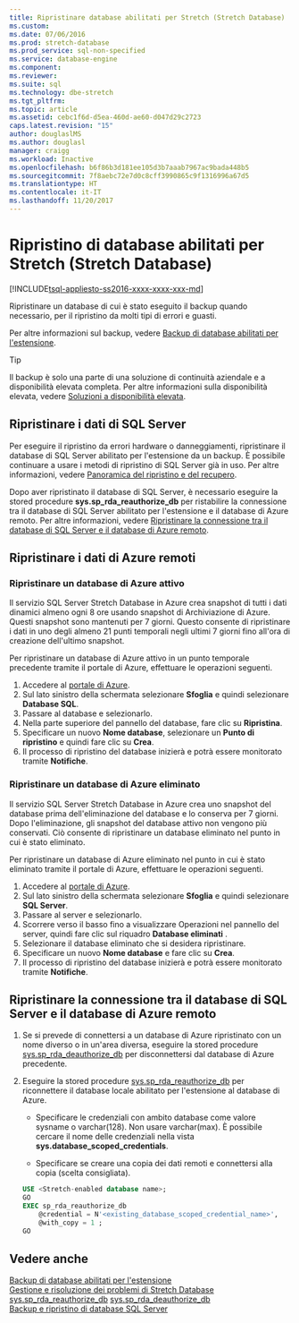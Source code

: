 ```yaml
---
title: Ripristinare database abilitati per Stretch (Stretch Database) | Microsoft Docs
ms.custom: 
ms.date: 07/06/2016
ms.prod: stretch-database
ms.prod_service: sql-non-specified
ms.service: database-engine
ms.component: 
ms.reviewer: 
ms.suite: sql
ms.technology: dbe-stretch
ms.tgt_pltfrm: 
ms.topic: article
ms.assetid: cebc1f6d-d5ea-460d-ae60-d047d29c2723
caps.latest.revision: "15"
author: douglaslMS
ms.author: douglasl
manager: craigg
ms.workload: Inactive
ms.openlocfilehash: b6f86b3d181ee105d3b7aaab7967ac9bada448b5
ms.sourcegitcommit: 7f8aebc72e7d0c8cff3990865c9f1316996a67d5
ms.translationtype: HT
ms.contentlocale: it-IT
ms.lasthandoff: 11/20/2017
---
```

# <a name="restore-stretch-enabled-databases-stretch-database"></a>Ripristino di database abilitati per Stretch (Stretch Database)
[!INCLUDE[tsql-appliesto-ss2016-xxxx-xxxx-xxx-md](../../includes/tsql-appliesto-ss2016-xxxx-xxxx-xxx-md.md)]

  Ripristinare un database di cui è stato eseguito il backup quando necessario, per il ripristino da molti tipi di errori e guasti.
  
  Per altre informazioni sul backup, vedere [Backup di database abilitati per l'estensione](../../sql-server/stretch-database/backup-stretch-enabled-databases-stretch-database.md).

> [!TIP]
> Il backup è solo una parte di una soluzione di continuità aziendale e a disponibilità elevata completa. Per altre informazioni sulla disponibilità elevata, vedere [Soluzioni a disponibilità elevata](../../sql-server/failover-clusters/high-availability-solutions-sql-server.md).

## <a name="restore-your-sql-server-data"></a>Ripristinare i dati di SQL Server
Per eseguire il ripristino da errori hardware o danneggiamenti, ripristinare il database di SQL Server abilitato per l'estensione da un backup. È possibile continuare a usare i metodi di ripristino di SQL Server già in uso. Per altre informazioni, vedere [Panoramica del ripristino e del recupero](../../relational-databases/backup-restore/restore-and-recovery-overview-sql-server.md).

Dopo aver ripristinato il database di SQL Server, è necessario eseguire la stored procedure **sys.sp_rda_reauthorize_db** per ristabilire la connessione tra il database di SQL Server abilitato per l'estensione e il database di Azure remoto. Per altre informazioni, vedere [Ripristinare la connessione tra il database di SQL Server e il database di Azure remoto](#reconnect).

## <a name="restore-your-remote-azure-data"></a>Ripristinare i dati di Azure remoti

### <a name="recover-a-live-azure-database"></a>Ripristinare un database di Azure attivo
Il servizio SQL Server Stretch Database in Azure crea snapshot di tutti i dati dinamici almeno ogni 8 ore usando snapshot di Archiviazione di Azure. Questi snapshot sono mantenuti per 7 giorni. Questo consente di ripristinare i dati in uno degli almeno 21 punti temporali negli ultimi 7 giorni fino all'ora di creazione dell'ultimo snapshot.

Per ripristinare un database di Azure attivo in un punto temporale precedente tramite il portale di Azure, effettuare le operazioni seguenti.

1. Accedere al [portale di Azure][].
2. Sul lato sinistro della schermata selezionare **Sfoglia** e quindi selezionare **Database SQL**.
3. Passare al database e selezionarlo.
4. Nella parte superiore del pannello del database, fare clic su **Ripristina**.
5. Specificare un nuovo **Nome database**, selezionare un **Punto di ripristino** e quindi fare clic su **Crea**.
6. Il processo di ripristino del database inizierà e potrà essere monitorato tramite **Notifiche**.

### <a name="recover-a-deleted-azure-database"></a>Ripristinare un database di Azure eliminato
Il servizio SQL Server Stretch Database in Azure crea uno snapshot del database prima dell'eliminazione del database e lo conserva per 7 giorni. Dopo l'eliminazione, gli snapshot del database attivo non vengono più conservati. Ciò consente di ripristinare un database eliminato nel punto in cui è stato eliminato.

Per ripristinare un database di Azure eliminato nel punto in cui è stato eliminato tramite il portale di Azure, effettuare le operazioni seguenti.

1. Accedere al [portale di Azure][].
2. Sul lato sinistro della schermata selezionare **Sfoglia** e quindi selezionare **SQL Server**.
3. Passare al server e selezionarlo.
4. Scorrere verso il basso fino a visualizzare Operazioni nel pannello del server, quindi fare clic sul riquadro **Database eliminati** .
5. Selezionare il database eliminato che si desidera ripristinare.
5. Specificare un nuovo **Nome database** e fare clic su **Crea**.
6. Il processo di ripristino del database inizierà e potrà essere monitorato tramite **Notifiche**.

## <a name="reconnect"></a>Ripristinare la connessione tra il database di SQL Server e il database di Azure remoto

1.  Se si prevede di connettersi a un database di Azure ripristinato con un nome diverso o in un'area diversa, eseguire la stored procedure [sys.sp_rda_deauthorize_db](../../relational-databases/system-stored-procedures/sys-sp-rda-deauthorize-db-transact-sql.md) per disconnettersi dal database di Azure precedente.  
  
2.  Eseguire la stored procedure [sys.sp_rda_reauthorize_db](../../relational-databases/system-stored-procedures/sys-sp-rda-reauthorize-db-transact-sql.md) per riconnettere il database locale abilitato per l'estensione al database di Azure.  
  
    -   Specificare le credenziali con ambito database come valore sysname o varchar(128). Non usare varchar(max). È possibile cercare il nome delle credenziali nella vista **sys.database_scoped_credentials**.  
  
    -   Specificare se creare una copia dei dati remoti e connettersi alla copia (scelta consigliata).  
  
    ```sql  
    USE <Stretch-enabled database name>;
    GO
    EXEC sp_rda_reauthorize_db
        @credential = N'<existing_database_scoped_credential_name>',
        @with_copy = 1 ;  
    GO  
    ```  
    
  ## <a name="see-also"></a>Vedere anche  
 [Backup di database abilitati per l'estensione](../../sql-server/stretch-database/backup-stretch-enabled-databases-stretch-database.md)  
 [Gestione e risoluzione dei problemi di Stretch Database](../../sql-server/stretch-database/manage-and-troubleshoot-stretch-database.md)   
 [sys.sp_rda_reauthorize_db](../../relational-databases/system-stored-procedures/sys-sp-rda-reauthorize-db-transact-sql.md) 
 [sys.sp_rda_deauthorize_db](../../relational-databases/system-stored-procedures/sys-sp-rda-deauthorize-db-transact-sql.md)  
 [Backup e ripristino di database SQL Server](../../relational-databases/backup-restore/back-up-and-restore-of-sql-server-databases.md)  
 
 [portale di Azure]: https://portal.azure.com/
 
